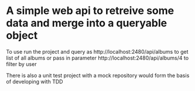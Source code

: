 # A simple web api to retreive some data and merge into a queryable object

To use run the project and query as http://localhost:2480/api/albums to get list of all albums
or pass in parameter http://localhost:2480/api/albums/4 to filter by user


There is also a unit test project with a mock repository would form the basis of developing with TDD

